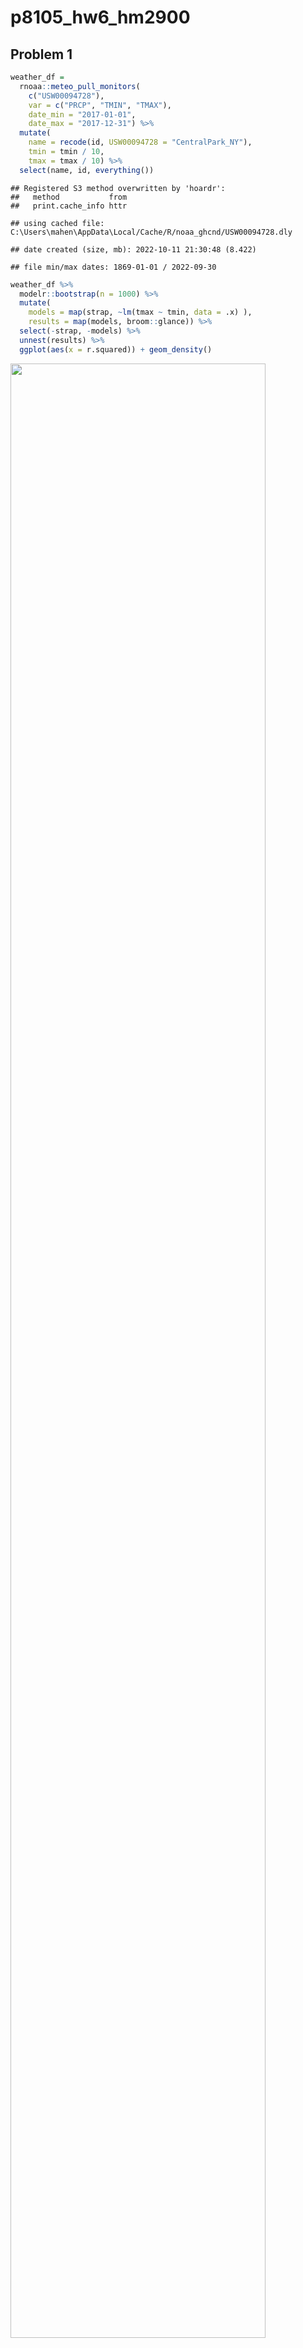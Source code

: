 p8105_hw6_hm2900
================

## Problem 1

``` r
weather_df = 
  rnoaa::meteo_pull_monitors(
    c("USW00094728"),
    var = c("PRCP", "TMIN", "TMAX"), 
    date_min = "2017-01-01",
    date_max = "2017-12-31") %>%
  mutate(
    name = recode(id, USW00094728 = "CentralPark_NY"),
    tmin = tmin / 10,
    tmax = tmax / 10) %>%
  select(name, id, everything())
```

    ## Registered S3 method overwritten by 'hoardr':
    ##   method           from
    ##   print.cache_info httr

    ## using cached file: C:\Users\mahen\AppData\Local/Cache/R/noaa_ghcnd/USW00094728.dly

    ## date created (size, mb): 2022-10-11 21:30:48 (8.422)

    ## file min/max dates: 1869-01-01 / 2022-09-30

``` r
weather_df %>% 
  modelr::bootstrap(n = 1000) %>% 
  mutate(
    models = map(strap, ~lm(tmax ~ tmin, data = .x) ),
    results = map(models, broom::glance)) %>% 
  select(-strap, -models) %>% 
  unnest(results) %>% 
  ggplot(aes(x = r.squared)) + geom_density()
```

<img src="p8105_hw6_hm2900_files/figure-gfm/unnamed-chunk-2-1.png" width="90%" />

``` r
weather_df %>% 
  modelr::bootstrap(n = 1000) %>% 
  mutate(
    models = map(strap, ~lm(tmax ~ tmin, data = .x) ),
    results = map(models, broom::tidy)) %>% 
  select(-strap, -models) %>% 
  unnest(results) %>% 
  select(id = `.id`, term, estimate) %>% 
  pivot_wider(
    names_from = term, 
    values_from = estimate) %>% 
  rename(beta0 = `(Intercept)`, beta1 = tmin) %>% 
  mutate(log_b0b1 = log(beta0 * beta1)) %>% 
  ggplot(aes(x = log_b0b1)) + geom_density()
```

<img src="p8105_hw6_hm2900_files/figure-gfm/unnamed-chunk-3-1.png" width="90%" />

## Problem 2

Load the dataset

``` r
homicides_df = read_csv("./data/homicide-data.csv")

homicides_new = 
  homicides_df %>% 
  janitor::clean_names() %>% 
  mutate(city_state = str_c(city, state, sep = "_")) %>% 
  filter(!city_state %in% c("Dallas_TX", "Phoenix_AZ", "Kansas City_MO", "Tulsa_AL"), victim_race %in% c("Black", "White")) %>% 
  mutate(
    victim_age = as.numeric(victim_age),
    resolved = as.numeric(disposition == "Closed by arrest"),
    victim_race = fct_relevel(victim_race, "White"),
    victim_sex = fct_relevel(victim_sex, "Female"))
```

For the city of Baltimore, MD, use the glm function to fit a logistic
regression with resolved vs unresolved as the outcome and victim age,
sex and race as predictors.

``` r
baltimore_glm = 
  homicides_new %>% 
  filter(city_state == "Baltimore_MD") %>% 
  glm(resolved ~ victim_age + victim_sex + victim_race, family = binomial(), data = .) %>% 
  broom::tidy()

baltimore_glm
```

    ## # A tibble: 4 × 5
    ##   term             estimate std.error statistic  p.value
    ##   <chr>               <dbl>     <dbl>     <dbl>    <dbl>
    ## 1 (Intercept)       1.15      0.237        4.87 1.14e- 6
    ## 2 victim_age       -0.00673   0.00332     -2.02 4.30e- 2
    ## 3 victim_sexMale   -0.854     0.138       -6.18 6.26e-10
    ## 4 victim_raceBlack -0.842     0.175       -4.82 1.45e- 6

Now run glm for each of the cities in your dataset, and extract the
adjusted odds ratio (and CI) for solving homicides comparing male
victims to female victims.

``` r
all_glm = 
  homicides_new %>% 
  nest(all_cities = -city_state) %>%
  mutate(
    models = map(.x = all_cities, ~glm(resolved ~ victim_age + victim_sex + victim_race, family = binomial(), data = .)),
    results = map(models, broom::tidy)) %>% 
  select(-models, -all_cities) %>% 
  unnest(cols = results) %>% 
  mutate(
    OR = exp(estimate),
    CI_lower = exp(estimate - 1.96 * std.error),
    CI_upper = exp(estimate + 1.96 * std.error)) %>% 
  filter(term == "victim_sexMale") %>% 
  select(city_state, OR, CI_lower, CI_upper)

all_glm %>% 
  knitr::kable(digits = 3)
```

| city_state        |    OR | CI_lower | CI_upper |
|:------------------|------:|---------:|---------:|
| Albuquerque_NM    | 1.767 |    0.831 |    3.761 |
| Atlanta_GA        | 1.000 |    0.684 |    1.463 |
| Baltimore_MD      | 0.426 |    0.325 |    0.558 |
| Baton Rouge_LA    | 0.381 |    0.209 |    0.695 |
| Birmingham_AL     | 0.870 |    0.574 |    1.318 |
| Boston_MA         | 0.674 |    0.356 |    1.276 |
| Buffalo_NY        | 0.521 |    0.290 |    0.935 |
| Charlotte_NC      | 0.884 |    0.557 |    1.403 |
| Chicago_IL        | 0.410 |    0.336 |    0.501 |
| Cincinnati_OH     | 0.400 |    0.236 |    0.677 |
| Columbus_OH       | 0.532 |    0.378 |    0.750 |
| Denver_CO         | 0.479 |    0.236 |    0.971 |
| Detroit_MI        | 0.582 |    0.462 |    0.734 |
| Durham_NC         | 0.812 |    0.392 |    1.683 |
| Fort Worth_TX     | 0.669 |    0.397 |    1.127 |
| Fresno_CA         | 1.335 |    0.580 |    3.071 |
| Houston_TX        | 0.711 |    0.558 |    0.907 |
| Indianapolis_IN   | 0.919 |    0.679 |    1.242 |
| Jacksonville_FL   | 0.720 |    0.537 |    0.966 |
| Las Vegas_NV      | 0.837 |    0.608 |    1.154 |
| Long Beach_CA     | 0.410 |    0.156 |    1.082 |
| Los Angeles_CA    | 0.662 |    0.458 |    0.956 |
| Louisville_KY     | 0.491 |    0.305 |    0.790 |
| Memphis_TN        | 0.723 |    0.529 |    0.988 |
| Miami_FL          | 0.515 |    0.304 |    0.872 |
| Milwaukee_wI      | 0.727 |    0.499 |    1.060 |
| Minneapolis_MN    | 0.947 |    0.478 |    1.875 |
| Nashville_TN      | 1.034 |    0.685 |    1.562 |
| New Orleans_LA    | 0.585 |    0.422 |    0.811 |
| New York_NY       | 0.262 |    0.138 |    0.499 |
| Oakland_CA        | 0.563 |    0.365 |    0.868 |
| Oklahoma City_OK  | 0.974 |    0.624 |    1.520 |
| Omaha_NE          | 0.382 |    0.203 |    0.721 |
| Philadelphia_PA   | 0.496 |    0.378 |    0.652 |
| Pittsburgh_PA     | 0.431 |    0.265 |    0.700 |
| Richmond_VA       | 1.006 |    0.498 |    2.033 |
| San Antonio_TX    | 0.705 |    0.398 |    1.249 |
| Sacramento_CA     | 0.669 |    0.335 |    1.337 |
| Savannah_GA       | 0.867 |    0.422 |    1.780 |
| San Bernardino_CA | 0.500 |    0.171 |    1.462 |
| San Diego_CA      | 0.413 |    0.200 |    0.855 |
| San Francisco_CA  | 0.608 |    0.317 |    1.165 |
| St. Louis_MO      | 0.703 |    0.530 |    0.932 |
| Stockton_CA       | 1.352 |    0.621 |    2.942 |
| Tampa_FL          | 0.808 |    0.348 |    1.876 |
| Tulsa_OK          | 0.976 |    0.614 |    1.552 |
| Washington_DC     | 0.690 |    0.468 |    1.017 |

Create a plot that shows the estimated ORs and CIs for each city.
Organize cities according to estimated OR, and comment on the plot.

``` r
orci_plot = 
  all_glm %>% 
  mutate(city_state = fct_reorder(city_state, OR)) %>% 
  ggplot(aes(x = city_state, y = OR)) +
  geom_point() +
  ylim(0, 4) +
  geom_errorbar(aes(ymin = CI_lower, ymax = CI_upper)) + 
  theme(axis.text.x = element_text(angle = 90, vjust = 0.5, hjust = 1))

orci_plot
```

<img src="p8105_hw6_hm2900_files/figure-gfm/unnamed-chunk-7-1.png" width="90%" />

Based on the plot, we can see that New York has the lowest adjusted odds
ratio and Albuquerque has the highest adjusted odds ratio. Meanwhile,
most of adjusted odds ratios are below 1, which indicates that the odds
of having a resolved homicide among male victims is lower than the odds
of having a resolved homicide among female victims in those cities.
Except a few cities have much higher adjusted odds ratios, those with
higher ORs also have much wider range in CIs than others’.

## Problem 3

Load and clean the data for regression analysis (i.e. convert numeric to
factor where appropriate, check for missing data, etc.).

``` r
bw_df = read_csv("./data/birthweight.csv")
```

    ## Rows: 4342 Columns: 20
    ## ── Column specification ────────────────────────────────────────────────────────
    ## Delimiter: ","
    ## dbl (20): babysex, bhead, blength, bwt, delwt, fincome, frace, gaweeks, malf...
    ## 
    ## ℹ Use `spec()` to retrieve the full column specification for this data.
    ## ℹ Specify the column types or set `show_col_types = FALSE` to quiet this message.

``` r
bw_tidy = 
  bw_df %>% 
  mutate(babysex = as.factor(babysex),
         frace = as.factor(frace),
         malform = as.factor(malform),
         mrace = as.factor(mrace)) 

sum(is.na(bw_tidy))
```

    ## [1] 0

No missing data in the dataset.

Propose a regression model for birthweight.

First, test for relationship between birthweight and possibly related
variables.

``` r
plot(x = bw_tidy$bhead, y = bw_tidy$bwt)
```

<img src="p8105_hw6_hm2900_files/figure-gfm/unnamed-chunk-9-1.png" width="90%" />

``` r
plot(x = bw_tidy$blength, y = bw_tidy$bwt)
```

<img src="p8105_hw6_hm2900_files/figure-gfm/unnamed-chunk-9-2.png" width="90%" />

``` r
plot(x = bw_tidy$delwt, y = bw_tidy$bwt)
```

<img src="p8105_hw6_hm2900_files/figure-gfm/unnamed-chunk-9-3.png" width="90%" />

``` r
plot(x = bw_tidy$fincome, y = bw_tidy$bwt)
```

<img src="p8105_hw6_hm2900_files/figure-gfm/unnamed-chunk-9-4.png" width="90%" />

``` r
plot(x = bw_tidy$gaweeks, y = bw_tidy$bwt)
```

<img src="p8105_hw6_hm2900_files/figure-gfm/unnamed-chunk-9-5.png" width="90%" />

``` r
plot(x = bw_tidy$ppwt, y = bw_tidy$bwt)
```

<img src="p8105_hw6_hm2900_files/figure-gfm/unnamed-chunk-9-6.png" width="90%" />

``` r
plot(x = bw_tidy$wtgain, y = bw_tidy$bwt)
```

<img src="p8105_hw6_hm2900_files/figure-gfm/unnamed-chunk-9-7.png" width="90%" />

``` r
bw_tidy %>%
  group_by(babysex) %>%
  ggplot(aes(x = bwt, color = babysex)) +
  geom_density() +
  labs(title = "density plot of bwt by baby's sex")
```

<img src="p8105_hw6_hm2900_files/figure-gfm/unnamed-chunk-9-8.png" width="90%" />

``` r
bw_tidy %>%
  group_by(mrace) %>%
  ggplot(aes(x = bwt, color = mrace)) +
  geom_density() +
  labs(title = "density plot of bwt by mother's race")
```

<img src="p8105_hw6_hm2900_files/figure-gfm/unnamed-chunk-9-9.png" width="90%" />

``` r
bw_tidy %>%
  group_by(frace) %>%
  ggplot(aes(x = bwt, color = frace)) +
  geom_density() +
  labs(title = "density plot of bwt by father's race")
```

<img src="p8105_hw6_hm2900_files/figure-gfm/unnamed-chunk-9-10.png" width="90%" />

``` r
bw_tidy %>%
  group_by(malform) %>%
  ggplot(aes(x = bwt, color = malform)) +
  geom_density() +
  labs(title = "density plot of bwt by presence of malformations")
```

<img src="p8105_hw6_hm2900_files/figure-gfm/unnamed-chunk-9-11.png" width="90%" />

Based on the plots, we can see that baby’s head circumference at birth
and baby’s length at birth seem to have linear relationships with baby’s
birth weight.

``` r
m1 = lm(bwt ~ bhead + blength, data = bw_tidy)

m1_results = 
  bw_tidy %>% 
  select(bwt, bhead, blength) %>%
  modelr::add_predictions(m1) %>%
  modelr::add_residuals(m1)

plot_bwt_bhead =
  m1_results %>%
  ggplot(aes(x = bhead, y =  resid)) +
  geom_violin() 

plot_bwt_bhead
```

<img src="p8105_hw6_hm2900_files/figure-gfm/unnamed-chunk-10-1.png" width="90%" />

``` r
plot_bwt_blength = 
  m1_results %>%
  ggplot(aes(x = blength, y =  resid)) +
  geom_violin() 

plot_bwt_blength
```

<img src="p8105_hw6_hm2900_files/figure-gfm/unnamed-chunk-10-2.png" width="90%" />

The residual plots show that 1. baby’s head circumference at birth on x
and residual on y; 2. baby’s length at birth on x and residual on y.

Compare your model to two others:

Model 2: One using length at birth and gestational age as predictors
(main effects only)

``` r
m2 = 
  lm(bwt ~ blength + gaweeks, data = bw_tidy) %>%
  broom::tidy()

m2
```

    ## # A tibble: 3 × 5
    ##   term        estimate std.error statistic  p.value
    ##   <chr>          <dbl>     <dbl>     <dbl>    <dbl>
    ## 1 (Intercept)  -4348.      98.0      -44.4 0       
    ## 2 blength        129.       1.99      64.6 0       
    ## 3 gaweeks         27.0      1.72      15.7 2.36e-54

Model 3: One using head circumference, length, sex, and all interactions
(including the three-way interaction) between these

``` r
m3 = 
  lm(bwt ~ bhead + blength + babysex + bhead*blength + bhead*babysex + blength*babysex + bhead*blength*babysex, data = bw_tidy) %>%
  broom::tidy()

m3
```

    ## # A tibble: 8 × 5
    ##   term                    estimate std.error statistic      p.value
    ##   <chr>                      <dbl>     <dbl>     <dbl>        <dbl>
    ## 1 (Intercept)            -7177.     1265.       -5.67  0.0000000149
    ## 2 bhead                    182.       38.1       4.78  0.00000184  
    ## 3 blength                  102.       26.2       3.90  0.0000992   
    ## 4 babysex2                6375.     1678.        3.80  0.000147    
    ## 5 bhead:blength             -0.554     0.780    -0.710 0.478       
    ## 6 bhead:babysex2          -198.       51.1      -3.88  0.000105    
    ## 7 blength:babysex2        -124.       35.1      -3.52  0.000429    
    ## 8 bhead:blength:babysex2     3.88      1.06      3.67  0.000245

Make this comparison in terms of the cross-validated prediction error;
use crossv_mc and functions in purrr as appropriate.

``` r
bw_cv = 
  crossv_mc(bw_tidy, 100) %>% 
  mutate(
    train = map(train, as_tibble),
    test = map(test, as_tibble)) %>% 
  mutate(
    m1_cv = map(train, ~lm(bwt ~ wtgain, data = .x)),
    m2_cv = map(train, ~lm(bwt ~ blength + gaweeks, data = .x)),
    m3_cv = map(train, ~lm(bwt ~ bhead + blength + babysex + bhead*blength + bhead*babysex + blength*babysex + bhead*blength*babysex, data = .x))) %>% 
  mutate(
    rmse_m1 = map2_dbl(m1_cv, test, ~rmse(model = .x, data = .y)),
    rmse_m2 = map2_dbl(m2_cv, test, ~rmse(model = .x, data = .y)), 
    rmse_m3 = map2_dbl(m3_cv, test, ~rmse(model = .x, data = .y)))

bw_cv_plot = 
  bw_cv %>% 
  select(starts_with("rmse")) %>% 
  pivot_longer(everything(), 
               names_to = "model",
               values_to = "rmse",
               names_prefix = "rmse_") %>% 
  ggplot(aes(x = model, y = rmse)) + geom_violin()

bw_cv_plot
```

<img src="p8105_hw6_hm2900_files/figure-gfm/unnamed-chunk-13-1.png" width="90%" />

From the violin plot above, we can see that model 1 has the largest rmse
among all three models while model 3 has the smallest rmse. This means
that the model 3 is the best among all the three models.
